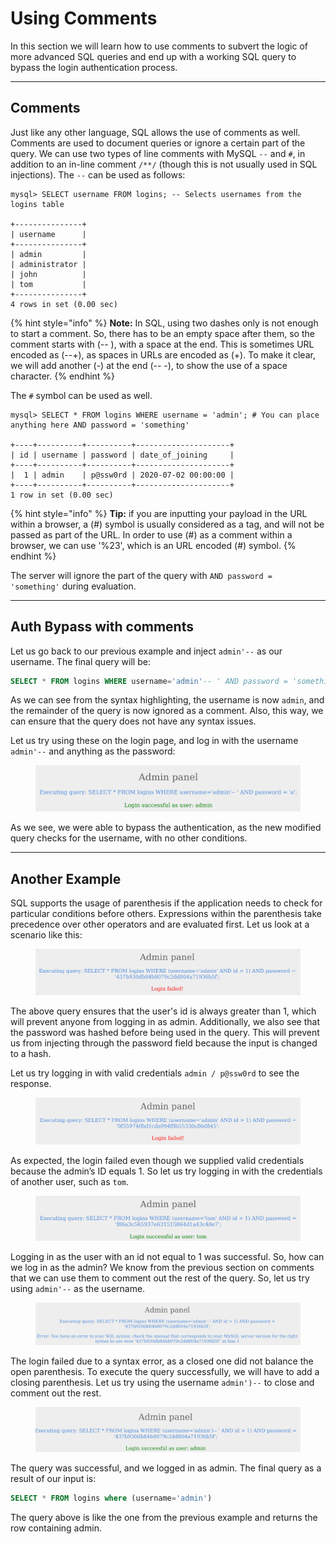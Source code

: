 # Using Comments

In this section we will learn how to use comments to subvert the logic of more advanced SQL queries and end up with a working SQL query to bypass the login authentication process.

***

## Comments

Just like any other language, SQL allows the use of comments as well. Comments are used to document queries or ignore a certain part of the query. We can use two types of line comments with MySQL `--` and `#`, in addition to an in-line comment `/**/` (though this is not usually used in SQL injections). The `--` can be used as follows:

```shell-session
mysql> SELECT username FROM logins; -- Selects usernames from the logins table 

+---------------+
| username      |
+---------------+
| admin         |
| administrator |
| john          |
| tom           |
+---------------+
4 rows in set (0.00 sec)
```

{% hint style="info" %}
**Note:** In SQL, using two dashes only is not enough to start a comment. So, there has to be an empty space after them, so the comment starts with (-- ), with a space at the end. This is sometimes URL encoded as (--+), as spaces in URLs are encoded as (+). To make it clear, we will add another (-) at the end (-- -), to show the use of a space character.
{% endhint %}

The `#` symbol can be used as well.

```shell-session
mysql> SELECT * FROM logins WHERE username = 'admin'; # You can place anything here AND password = 'something'

+----+----------+----------+---------------------+
| id | username | password | date_of_joining     |
+----+----------+----------+---------------------+
|  1 | admin    | p@ssw0rd | 2020-07-02 00:00:00 |
+----+----------+----------+---------------------+
1 row in set (0.00 sec)
```

{% hint style="info" %}
**Tip:** if you are inputting your payload in the URL within a browser, a (#) symbol is usually considered as a tag, and will not be passed as part of the URL. In order to use (#) as a comment within a browser, we can use '%23', which is an URL encoded (#) symbol.
{% endhint %}

The server will ignore the part of the query with `AND password = 'something'` during evaluation.

***

## Auth Bypass with comments

Let us go back to our previous example and inject `admin'--` as our username. The final query will be:

```sql
SELECT * FROM logins WHERE username='admin'-- ' AND password = 'something';
```

As we can see from the syntax highlighting, the username is now `admin`, and the remainder of the query is now ignored as a comment. Also, this way, we can ensure that the query does not have any syntax issues.

Let us try using these on the login page, and log in with the username `admin'--` and anything as the password:

<figure><img src="../../../../.gitbook/assets/image (9) (1) (1) (1) (1) (1).png" alt=""><figcaption></figcaption></figure>

As we see, we were able to bypass the authentication, as the new modified query checks for the username, with no other conditions.

***

## Another Example

SQL supports the usage of parenthesis if the application needs to check for particular conditions before others. Expressions within the parenthesis take precedence over other operators and are evaluated first. Let us look at a scenario like this:

<figure><img src="../../../../.gitbook/assets/image (1) (1) (1) (1) (1) (1) (1) (1) (1) (1) (1) (1) (1) (1) (1) (1) (1) (1) (1) (1) (1) (1) (1) (1) (1) (1) (1) (1) (1) (1) (1) (1) (1) (1) (1) (1) (1) (1) (1) (1) (1).png" alt=""><figcaption></figcaption></figure>

The above query ensures that the user's id is always greater than 1, which will prevent anyone from logging in as admin. Additionally, we also see that the password was hashed before being used in the query. This will prevent us from injecting through the password field because the input is changed to a hash.

Let us try logging in with valid credentials `admin / p@ssw0rd` to see the response.

<figure><img src="../../../../.gitbook/assets/image (2) (1) (1) (1) (1) (1) (1) (1) (1) (1) (1) (1) (1) (1) (1) (1) (1) (1) (1) (1) (1) (1) (1) (1) (1) (1) (1) (1) (1) (1) (1) (1) (1) (1).png" alt=""><figcaption></figcaption></figure>

As expected, the login failed even though we supplied valid credentials because the admin’s ID equals 1. So let us try logging in with the credentials of another user, such as `tom`.

<figure><img src="../../../../.gitbook/assets/image (3) (1) (1) (1) (1) (1) (1) (1) (1) (1) (1) (1) (1) (1) (1) (1) (1) (1) (1) (1) (1) (1) (1) (1) (1) (1).png" alt=""><figcaption></figcaption></figure>

Logging in as the user with an id not equal to 1 was successful. So, how can we log in as the admin? We know from the previous section on comments that we can use them to comment out the rest of the query. So, let us try using `admin'--` as the username.

<figure><img src="../../../../.gitbook/assets/image (4) (1) (1) (1) (1) (1) (1) (1) (1) (1) (1) (1) (1) (1) (1) (1) (1) (1) (1) (1) (1) (1).png" alt=""><figcaption></figcaption></figure>

The login failed due to a syntax error, as a closed one did not balance the open parenthesis. To execute the query successfully, we will have to add a closing parenthesis. Let us try using the username `admin')--` to close and comment out the rest.

<figure><img src="../../../../.gitbook/assets/image (5) (1) (1) (1) (1) (1) (1) (1) (1) (1) (1) (1) (1) (1) (1) (1) (1) (1).png" alt=""><figcaption></figcaption></figure>

The query was successful, and we logged in as admin. The final query as a result of our input is:

```sql
SELECT * FROM logins where (username='admin')
```

The query above is like the one from the previous example and returns the row containing admin.
